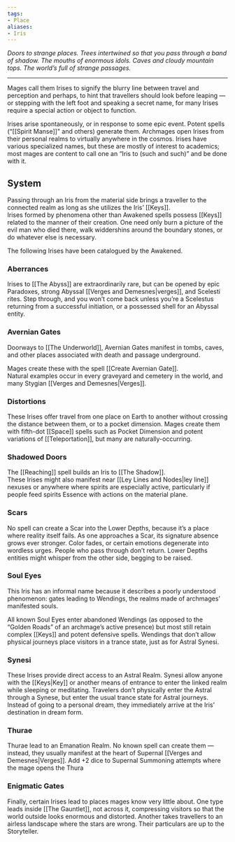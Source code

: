 ```yaml
---
tags:
- Place
aliases:
- Iris
---
```


_Doors to strange places. Trees intertwined so that you pass through a band of shadow. The mouths of enormous idols. Caves and cloudy mountain tops. The world’s full of strange passages._

---

Mages call them Irises to signify the blurry line between travel and perception and perhaps, to hint that travellers should look before leaping — or stepping with the left foot and speaking a secret name, for many Irises require a special action or object to function.

Irises arise spontaneously, or in response to some epic event. Potent spells (“[[Spirit Manse]]" and others) generate them. Archmages open Irises from their personal realms to virtually anywhere in the cosmos. Irises have various specialized names, but these are mostly of interest to academics; most mages are content to call one an “Iris to (such and such)” and be done with it.

## System

Passing through an Iris from the material side brings a traveller to the connected realm as long as she utilizes the Iris’ [[Keys]].\
Irises formed by phenomena other than Awakened spells possess [[Keys]] related to the manner of their creation. One need only burn a picture of the evil man who died there, walk widdershins around the boundary stones, or do whatever else is necessary.

The following Irises have been catalogued by the Awakened.

### Aberrances

Irises to [[The Abyss]] are extraordinarily rare, but can be opened by epic Paradoxes, strong Abyssal [[Verges and Demesnes|verges]], and Scelesti rites. Step through, and you won’t come back unless you’re a Scelestus returning from a successful initiation, or a possessed shell for an Abyssal entity.

### Avernian Gates

Doorways to [[The Underworld]], Avernian Gates manifest in tombs, caves, and other places associated with death and passage underground.

Mages create these with the spell [[Create Avernian Gate]].\
Natural examples occur in every graveyard and cemetery in the world, and many Stygian [[Verges and Demesnes|Verges]].

### Distortions

These Irises offer travel from one place on Earth to another without crossing the distance between them, or to a pocket dimension. Mages create them with fifth-dot [[Space]] spells such as Pocket Dimension and potent variations of [[Teleportation]], but many are naturally-occurring.

### Shadowed Doors

The [[Reaching]] spell builds an Iris to [[The Shadow]].\
These Irises might also manifest near [[Ley Lines and Nodes|ley line]] nexuses or anywhere where spirits are especially active, particularly if people feed spirits Essence with actions on the material plane.

### Scars

No spell can create a Scar into the Lower Depths, because it’s a place where reality itself fails. As one approaches a Scar, its signature absence grows ever stronger. Color fades, or certain emotions degenerate into wordless urges. People who pass through don’t return. Lower Depths entities might whisper from the other side, begging to be raised.

### Soul Eyes

This Iris has an informal name because it describes a poorly understood phenomenon: gates leading to Wendings, the realms made of archmages’ manifested souls.

All known Soul Eyes enter abandoned Wendings (as opposed to the “Golden Roads” of an archmage’s active presence) but most still retain complex [[Keys]] and potent defensive spells. Wendings that don’t allow physical journeys place visitors in a trance state, just as for Astral Synesi.

### Synesi

These Irises provide direct access to an Astral Realm. Synesi allow anyone with the [[Keys|Key]] or another means of entrance to enter the linked realm while sleeping or meditating. Travelers don’t physically enter the Astral through a Synese, but enter the usual trance state for Astral journeys. Instead of going to a personal dream, they immediately arrive at the Iris’ destination in dream form.

### Thurae

Thurae lead to an Emanation Realm. No known spell can create them — instead, they usually manifest at the heart of Supernal [[Verges and Demesnes|Verges]]. Add +2 dice to Supernal Summoning attempts where the mage opens the Thura

### Enigmatic Gates

Finally, certain Irises lead to places mages know very little about. One type leads inside [[The Gauntlet]], not across it, compressing visitors so that the world outside looks enormous and distorted. Another takes travellers to an airless landscape where the stars are wrong. Their particulars are up to the Storyteller.